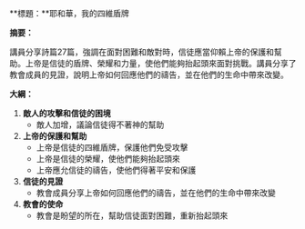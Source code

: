 **標題：**耶和華，我的四維盾牌

**摘要：**

講員分享詩篇27篇，強調在面對困難和敵對時，信徒應當仰賴上帝的保護和幫助。上帝是信徒的盾牌、榮耀和力量，使他們能夠抬起頭來面對挑戰。講員分享了教會成員的見證，說明上帝如何回應他們的禱告，並在他們的生命中帶來改變。

**大綱：**

1. **敵人的攻擊和信徒的困境**
    - 敵人加增，議論信徒得不著神的幫助
2. **上帝的保護和幫助**
    - 上帝是信徒的四維盾牌，保護他們免受攻擊
    - 上帝是信徒的榮耀，使他們能夠抬起頭來
    - 上帝應允信徒的禱告，使他們得著平安和保護
3. **信徒的見證**
    - 教會成員分享上帝如何回應他們的禱告，並在他們的生命中帶來改變
4. **教會的使命**
    - 教會是盼望的所在，幫助信徒面對困難，重新抬起頭來